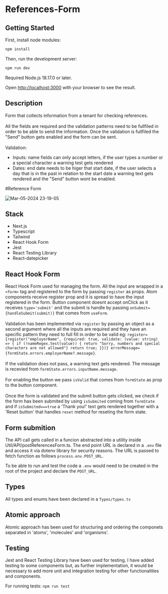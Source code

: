 # References-Form

## Getting Started

First, install node modules:

```bash
npm install
```

Then, run the development server:

```bash
npm run dev
```

Required Node.js 18.17.0 or later.

Open [http://localhost:3000](http://localhost:3000) with your browser to see the result.

## Description

Form that collects information from a tenant for checking references.
<br><br>
All the fields are required and the validation patterns need to be fullfiled in order to be able to send the information. Once the validation is fullfiled the "Send" button gets enabled and the form can be sent.
<br><br>
Validation:
<br>
  <ul>
    <li>Inputs: name fields can only accept letters, if the user types a number or a special character a warning test gets rendered</li>
    <li>Dates: end date needs to be higer that start date, if the user selects a day that is in the past in relation to the start date a warning text gets rendered and the "Send" button wont be enabled.</li>
  </ul>

#Reference Form

![Mar-05-2024 23-19-05](https://github.com/david-lorenzo-vargas/References-Form/assets/72414745/2a2b0053-070d-43b2-86a6-139e7ba25573)

## Stack

<ul>
  <li>Next.js</li>
  <li>Typescript</li>
  <li>Tailwind</li>
  <li>React Hook Form</li>
  <li>Jest</li>
  <li>React Testing Library</li>
  <li>React-datepicker</li>
</ul>

## React Hook Form

React Hook Form used for managing the form. All the input are wrapped in a `<form>` tag and registered to the form by passing `register` as props. Atom components receive register prop and it is spread to have the input registered in the form. Button component doesnt accept onClick as it receives `type='submit'` and the submit is handle by passing `onSubmit={handleSubmit(submit)}` that comes from `useForm`.
<br><br>
Validation has been implemented via `register` by passing an object as a second argument where all the inputs are required and they have an specific pattern they need to full fill in order to be valid eg: 
  ```register={register("employerName", {required: true, validate: (value: string) => { if (!nameRegex.test(value)) { return "Sorry, numbers and special characters are not allowed"} return true; }})} errorMessage={formState.errors.employerName?.message}```.
<br><br>
If the validation does not pass, a warning text gets rendered. The message is recevied from `formState.errors.inputName.message`.
<br><br>
For enabling the button we pass `isValid` that comes from `formState` as prop to the button component.
<br><br>
Once the form is validated and the submit button gets clicked, we check if the form has been submited by using `isSubmited` coming from `formState` and if `isSubmited===true` a 'Thank you!' text gets rendered together with a 'Reset button' that handles `reset` method for reseting the form state.

## Form submition

The API call gets called in a funcion abstracted into a utility inside Util/API/postReferencesForm.ts. The end point URL is declared in a `.env` file and access it via dotenv library for security reasons. The URL is passed to fetch function as follows `process.env.POST_URL`.

To be able to run and test the code a `.env` would need to be created in the root of the project and declare the `POST_URL`.

## Types

All types and enums have been declared in a `Types/types.ts`

## Atomic approach

Atomic approach has been used for structuring and ordering the componets separated in 'atoms', 'molecules' and 'organisms'.

## Testing

Jest and React Testing Library have been used for testing. I have added testing to some components but, as further implementation, it would be necessary to add more unit and integration testing for other functionalities and components.

For running tests: `npm run test`
